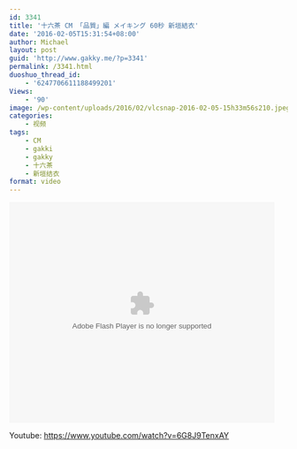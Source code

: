 ```yaml
---
id: 3341
title: '十六茶 CM 「品質」編 メイキング 60秒 新垣結衣'
date: '2016-02-05T15:31:54+08:00'
author: Michael
layout: post
guid: 'http://www.gakky.me/?p=3341'
permalink: /3341.html
duoshuo_thread_id:
    - '6247706611188499201'
Views:
    - '90'
image: /wp-content/uploads/2016/02/vlcsnap-2016-02-05-15h33m56s210.jpeg
categories:
    - 视频
tags:
    - CM
    - gakki
    - gakky
    - 十六茶
    - 新垣结衣
format: video
---
```


<embed height="400" src="http://www.tudou.com/v/q8WEqwpxcTI/&bid=05&rpid=51229674&resourceId=51229674_05_05_99/v.swf" type="application/x-shockwave-flash" width="480"></embed>

Youtube: <https://www.youtube.com/watch?v=6G8J9TenxAY>